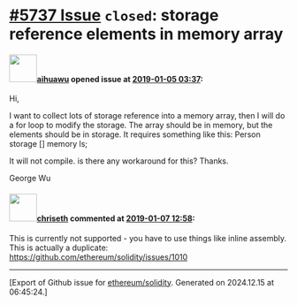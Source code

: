 # [\#5737 Issue](https://github.com/ethereum/solidity/issues/5737) `closed`: storage reference elements in memory array

#### <img src="https://avatars.githubusercontent.com/u/40734222?v=4" width="50">[aihuawu](https://github.com/aihuawu) opened issue at [2019-01-05 03:37](https://github.com/ethereum/solidity/issues/5737):

Hi,

I want to collect lots of storage reference into a memory array, then I will do
a for loop to modify the storage.  The array should be in memory, but the elements
should be in storage. It requires something like this:
Person storage [] memory ls; 

It will not compile. is there any workaround for this?
Thanks.

George Wu


#### <img src="https://avatars.githubusercontent.com/u/9073706?v=4" width="50">[chriseth](https://github.com/chriseth) commented at [2019-01-07 12:58](https://github.com/ethereum/solidity/issues/5737#issuecomment-451926832):

This is currently not supported - you have to use things like inline assembly.
This is actually a duplicate: https://github.com/ethereum/solidity/issues/1010


-------------------------------------------------------------------------------



[Export of Github issue for [ethereum/solidity](https://github.com/ethereum/solidity). Generated on 2024.12.15 at 06:45:24.]
